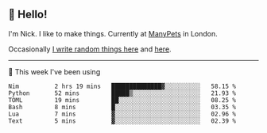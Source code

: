 ## 👋 Hello! 

I'm Nick. I like to make things. Currently at [ManyPets](https://manypets.com) in London.

Occasionally [I write random things here](https://nicksnell.com) and [here](https://twitter.com/nicksnell).

-------

🚀 This week I've been using

<!--START_SECTION:waka-->

```text
Nim          2 hrs 19 mins   ██████████████▓░░░░░░░░░░   58.15 %
Python       52 mins         █████▒░░░░░░░░░░░░░░░░░░░   21.93 %
TOML         19 mins         ██░░░░░░░░░░░░░░░░░░░░░░░   08.25 %
Bash         8 mins          █░░░░░░░░░░░░░░░░░░░░░░░░   03.35 %
Lua          7 mins          ▓░░░░░░░░░░░░░░░░░░░░░░░░   02.96 %
Text         5 mins          ▓░░░░░░░░░░░░░░░░░░░░░░░░   02.39 %
```

<!--END_SECTION:waka-->
